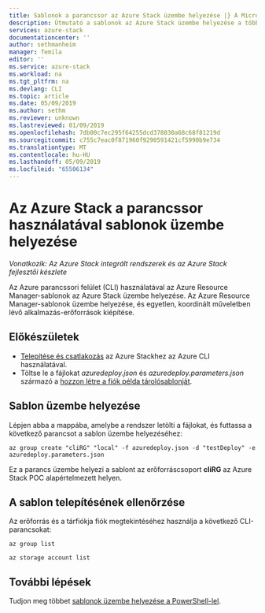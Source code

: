 ```yaml
---
title: Sablonok a parancssor az Azure Stack üzembe helyezése |} A Microsoft Docs
description: Útmutató a sablonok az Azure Stack üzembe helyezése a többplatformos parancssori felület (CLI) használatával.
services: azure-stack
documentationcenter: ''
author: sethmanheim
manager: femila
editor: ''
ms.service: azure-stack
ms.workload: na
ms.tgt_pltfrm: na
ms.devlang: CLI
ms.topic: article
ms.date: 05/09/2019
ms.author: sethm
ms.reviewer: unknown
ms.lastreviewed: 01/09/2019
ms.openlocfilehash: 7db00c7ec295f64255dcd378030a68c68f81219d
ms.sourcegitcommit: c755c7eac0f871960f9290591421cf5990b9e734
ms.translationtype: MT
ms.contentlocale: hu-HU
ms.lasthandoff: 05/09/2019
ms.locfileid: "65506134"
---
```

# <a name="deploy-templates-in-azure-stack-using-the-command-line"></a>Az Azure Stack a parancssor használatával sablonok üzembe helyezése

*Vonatkozik: Az Azure Stack integrált rendszerek és az Azure Stack fejlesztői készlete*

Az Azure parancssori felület (CLI) használatával az Azure Resource Manager-sablonok az Azure Stack üzembe helyezése. Az Azure Resource Manager-sablonok üzembe helyezése, és egyetlen, koordinált műveletben lévő alkalmazás-erőforrások kiépítése.

## <a name="before-you-begin"></a>Előkészületek

- [Telepítése és csatlakozás](azure-stack-version-profiles-azurecli2.md) az Azure Stackhez az Azure CLI használatával.
- Töltse le a fájlokat *azuredeploy.json* és *azuredeploy.parameters.json* származó a [hozzon létre a fiók példa tárolósablonját](https://github.com/Azure/AzureStack-QuickStart-Templates/tree/master/101-create-storage-account).

## <a name="deploy-template"></a>Sablon üzembe helyezése

Lépjen abba a mappába, amelybe a rendszer letölti a fájlokat, és futtassa a következő parancsot a sablon üzembe helyezéséhez:

```azurecli
az group create "cliRG" "local" -f azuredeploy.json -d "testDeploy" -e azuredeploy.parameters.json
```

Ez a parancs üzembe helyezi a sablont az erőforráscsoport **cliRG** az Azure Stack POC alapértelmezett helyen.

## <a name="validate-template-deployment"></a>A sablon telepítésének ellenőrzése

Az erőforrás és a tárfiókja fiók megtekintéséhez használja a következő CLI-parancsokat:

```azurecli
az group list

az storage account list
```

## <a name="next-steps"></a>További lépések

Tudjon meg többet [sablonok üzembe helyezése a PowerShell-lel](azure-stack-deploy-template-powershell.md).
